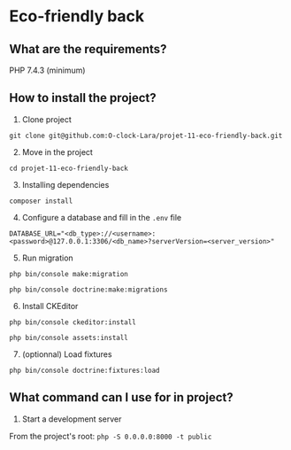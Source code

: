 # Eco-friendly back

## What are the requirements?

PHP 7.4.3 (minimum)

## How to install the project?

1. Clone project

`git clone git@github.com:O-clock-Lara/projet-11-eco-friendly-back.git`

2. Move in the project

`cd projet-11-eco-friendly-back`

3. Installing dependencies

`composer install`

4. Configure a database and fill in the `.env` file

`DATABASE_URL="<db_type>://<username>:<password>@127.0.0.1:3306/<db_name>?serverVersion=<server_version>"`

5. Run migration

`php bin/console make:migration`

`php bin/console doctrine:make:migrations`

6. Install CKEditor

`php bin/console ckeditor:install`

`php bin/console assets:install`

7. (optionnal) Load fixtures

`php bin/console doctrine:fixtures:load`

## What command can I use for in project?

1. Start a development server

From the project's root: `php -S 0.0.0.0:8000 -t public`
